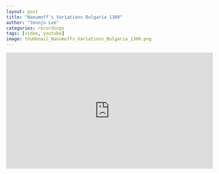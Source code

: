 ```yaml
---
layout: post
title: "Naoumoff's Variations Bulgaria 1300"
author: "Yeonju Lee"
categories: recordings
tags: [video, youtube]
image: thumbnail_Naoumoffs_Variations_Bulgaria_1300.png
---
```


<iframe width="560" height="315" src="https://www.youtube.com/embed/FzOq7P8Mgvc?si=zaOJiaQsk8GSKLDc" title="YouTube video player" frameborder="0" allow="accelerometer; autoplay; clipboard-write; encrypted-media; gyroscope; picture-in-picture; web-share" referrerpolicy="strict-origin-when-cross-origin" allowfullscreen></iframe>

